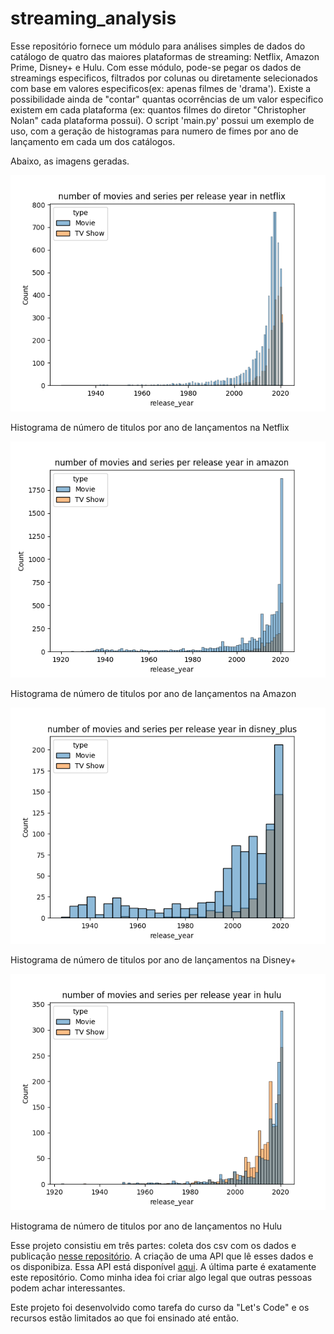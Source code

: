 # streaming_analysis

Esse repositório fornece um módulo para análises simples de dados do catálogo de quatro das maiores plataformas de streaming: Netflix, Amazon Prime, Disney+ e Hulu. Com esse módulo, pode-se pegar os dados de streamings especificos, filtrados por colunas ou diretamente selecionados com base em valores especificos(ex: apenas filmes de 'drama'). Existe a possibilidade ainda de "contar" quantas ocorrências de um valor especifico existem em cada plataforma (ex: quantos filmes do diretor "Christopher Nolan" cada plataforma possui). O script 'main.py' possui um exemplo de uso, com a geração de histogramas para numero de fimes por ano de lançamento em cada um dos catálogos.

Abaixo, as imagens geradas.




![Histograma de numero de titulos por ano de lançamentos na netflix](./image/hist_number_titles_release_year_in_netflix.png)

Histograma de número de titulos por ano de lançamentos na Netflix 


![Histograma de numero de titulos por ano de lançamentos na amazon](./image/hist_number_titles_release_year_in_amazon.png)

Histograma de número de titulos por ano de lançamentos na Amazon 


![Histograma de numero de titulos por ano de lançamentos na disney+](./image/hist_number_titles_release_year_in_disney_plus.png)

Histograma de número de titulos por ano de lançamentos na Disney+ 

![Histograma de numero de titulos por ano de lançamentos no hulu](./image/hist_number_titles_release_year_in_hulu.png)

Histograma de número de titulos por ano de lançamentos no Hulu 




Esse projeto consistiu em três partes: coleta dos csv com os dados e publicação [nesse repositório](https://github.com/wandgibaut/streamings_catalogues). A criação de uma API que lê esses dados e os disponibiza. Essa API está disponível [aqui](https://data-api-zeta.vercel.app/). A última parte é exatamente este repositório. Como minha idea foi criar algo legal que outras pessoas podem achar interessantes.


Este projeto foi desenvolvido como tarefa do curso da "Let's Code" e os recursos estão limitados ao que foi ensinado até então.


